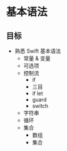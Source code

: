 # 基本语法

## 目标

* 熟悉 Swift 基本语法
    * 常量 & 变量
    * 可选项
    * 控制流
        * if
        * 三目
        * if let
        * guard
        * switch
    * 字符串
    * 循环
    * 集合
        * 数组
        * 集合